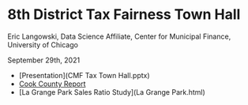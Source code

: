 # 8th District Tax Fairness Town Hall

Eric Langowski, Data Science Affiliate, Center for Municipal Finance, University of Chicago

September 29th, 2021

- [Presentation](CMF Tax Town Hall.pptx)
- [Cook County Report](Cook-County-Presentation.html)
- [La Grange Park Sales Ratio Study](La Grange Park.html)
 
